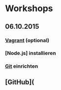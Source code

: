 # Workshops

## 06.10.2015

### [Vagrant](Vagrant.md) (optional)

### [Node.js] installieren

### [Git](Git.md) einrichten

## [GitHub](

